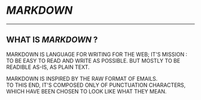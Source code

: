 # *MARKDOWN*
___

## WHAT IS __***MARKDOWN***__ ?

MARKDOWN IS LANGUAGE FOR WRITING FOR THE WEB; IT'S MISSION : TO BE EASY TO READ AND WRITE AS POSSIBLE. BUT MOSTLY TO BE READIBLE AS-IS, AS PLAIN TEXT.

MARKDOWN IS INSPIRED BY THE RAW FORMAT OF EMAILS.  
TO THIS END, IT'S COMPOSED ONLY OF PUNCTUATION CHARACTERS, WHICH HAVE BEEN CHOSEN TO LOOK LIKE WHAT THEY MEAN.
